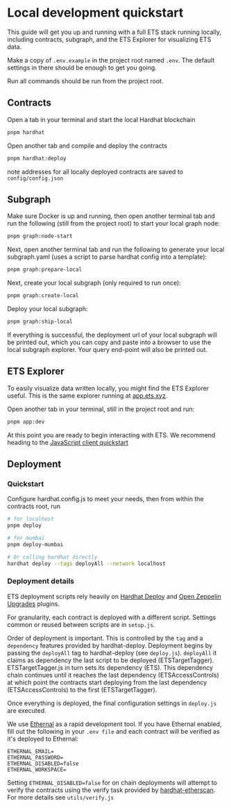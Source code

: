 # Local development quickstart

This guide will get you up and running with a full ETS stack running locally, including contracts, subgraph, and the ETS Explorer for visualizing ETS data.

Make a copy of `.env.example` in the project root named `.env`. The default settings in there should be enough to get you going.

Run all commands should be run from the project root.

## Contracts

Open a tab in your terminal and start the local Hardhat blockchain

```bash
pnpm hardhat
```

Open another tab and compile and deploy the contracts

```bash
pnpm hardhat:deploy
```

note addresses for all locally deployed contracts are saved to `config/config.json`

## Subgraph

Make sure Docker is up and running, then open another terminal tab and run the following (still from the project root) to start your local graph node:

```bash
pnpm graph:node-start
```

Next, open another terminal tab and run the following to generate your local subgraph.yaml (uses a script to parse hardhat config into a template):

```bash
pnpm graph:prepare-local
```

Next, create your local subgraph (only required to run once):

```bash
pnpm graph:create-local
```

Deploy your local subgraph:

```bash
pnpm graph:ship-local
```

If everything is successful, the deployment url of your local subgraph will be printed out, which you can copy and paste into a browser to use the local subgraph explorer. Your query end-point will also be printed out.

## ETS Explorer

To easily visualize data written locally, you might find the ETS Explorer useful. This is the same explorer running at [app.ets.xyz](https://app.ets.xyz).

Open another tab in your terminal, still in the project root and run:

```bash
pnpm app:dev
```

At this point you are ready to begin interacting with ETS. We recommend heading to the [JavaScript client quickstart](./js-client-quickstart.md)

## Deployment

### Quickstart

Configure hardhat.config.js to meet your needs, then from within the contracts root, run

```bash
# for localhost
pnpm deploy

# for mumbai
pnpm deploy-mumbai

# Or calling hardhat directly
hardhat deploy --tags deployAll --network localhost
```

### Deployment details

ETS deployment scripts rely heavily on [Hardhat Deploy](https://www.npmjs.com/package/hardhat-deploy) and [Open Zeppelin Upgrades](https://www.npmjs.com/package/@openzeppelin/hardhat-upgrades) plugins.

For granularity, each contract is deployed with a different script. Settings common or reused
between scripts are in `setup.js`.

Order of deployment is important. This is controlled by the `tag` and a `dependency` features
provided by hardhat-deploy. Deployment begins by passing the `deployAll` tag to hardhat-deploy (see
`deploy.js`). `deployAll` it claims as dependency the last script to be deployed (ETSTargetTagger).
ETSTargetTagger.js in turn sets its dependency (ETS). This dependency chain continues until it
reaches the last dependency (ETSAccessControls) at which point the contracts start deploying from
the last dependency (ETSAccessControls) to the first (ETSTargetTagger).

Once everything is deployed, the final configuration settings in `deploy.js` are executed.

We use [Ethernal](https://doc.tryethernal.com/) as a rapid development tool. If you have Ethernal
enabled, fill out the following in your `.env file` and each contract will be verified as it's
deployed to Ethernal:

```text
ETHERNAL_EMAIL=
ETHERNAL_PASSWORD=
ETHERNAL_DISABLED=false
ETHERNAL_WORKSPACE=
```

Setting `ETHERNAL_DISABLED=false` for on chain deployments will attempt to verify the contracts
using the verify task provided by [hardhat-etherscan](https://hardhat.org/hardhat-runner/plugins/nomiclabs-hardhat-etherscan). For more details see `utils/verify.js`
